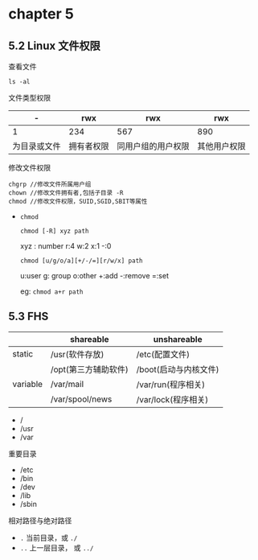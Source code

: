 # chapter 5

## 5.2 Linux 文件权限

查看文件

`ls -al`

文件类型权限

|-|rwx|rwx|rwx|
|---|---|---|---|
|1|234|567|890|
|为目录或文件|拥有者权限|同用户组的用户权限|其他用户权限|


修改文件权限
```
chgrp //修改文件所属用户组
chown //修改文件拥有者,包括子目录 -R
chmod //修改文件权限，SUID,SGID,SBIT等属性
```

* `chmod`

    `chmod [-R] xyz path`
     
     xyz : number
     r:4 w:2 x:1 -:0
    
    `chmod [u/g/o/a][+/-/=][r/w/x] path`
    
    u:user g: group o:other +:add -:remove =:set 
    
    eg: `chmod a+r path`
    
## 5.3 FHS

||shareable|unshareable|
|-|-|-|
|static|/usr(软件存放)|/etc(配置文件)|
||/opt(第三方辅助软件)|/boot(启动与内核文件)|
|variable|/var/mail|/var/run(程序相关)|
||/var/spool/news|/var/lock(程序相关)|

* /
* /usr
* /var

重要目录
* /etc 
* /bin
* /dev
* /lib
* /sbin

相对路径与绝对路径
* `.` 当前目录，或 `./`
* `..` 上一层目录， 或 `../`